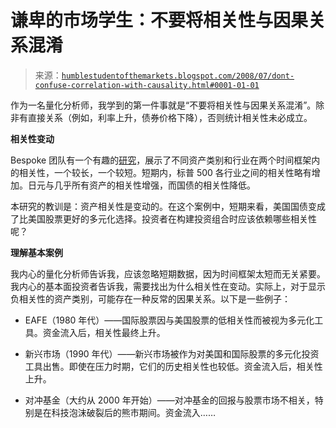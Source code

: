 <!--yml

类别：未分类

日期：2024-05-18 01:07:18

-->

# 谦卑的市场学生：不要将相关性与因果关系混淆

> 来源：[`humblestudentofthemarkets.blogspot.com/2008/07/dont-confuse-correlation-with-causality.html#0001-01-01`](https://humblestudentofthemarkets.blogspot.com/2008/07/dont-confuse-correlation-with-causality.html#0001-01-01)

作为一名量化分析师，我学到的第一件事就是“不要将相关性与因果关系混淆”。除非有直接关系（例如，利率上升，债券价格下降），否则统计相关性未必成立。

**相关性变动**

Bespoke 团队有一个有趣的[研究](http://bespokeinvest.typepad.com/bespoke/2008/07/asset-class-cor.html)，展示了不同资产类别和行业在两个时间框架内的相关性，一个较长，一个较短。短期内，标普 500 各行业之间的相关性略有增加。日元与几乎所有资产的相关性增强，而国债的相关性降低。

本研究的教训是：资产相关性是变动的。在这个案例中，短期来看，美国国债变成了比美国股票更好的多元化选择。投资者在构建投资组合时应该依赖哪些相关性呢？

**理解基本案例**

我内心的量化分析师告诉我，应该忽略短期数据，因为时间框架太短而无关紧要。我内心的基本面投资者告诉我，需要找出为什么相关性在变动。实际上，对于显示负相关性的资产类别，可能存在一种反常的因果关系。以下是一些例子：

+   EAFE（1980 年代）——国际股票因与美国股票的低相关性而被视为多元化工具。资金流入后，相关性最终上升。

+   新兴市场（1990 年代）——新兴市场被作为对美国和国际股票的多元化投资工具出售。即使在压力时期，它们的历史相关性也较低。资金流入后，相关性上升。

+   对冲基金（大约从 2000 年开始）——对冲基金的回报与股票市场不相关，特别是在科技泡沫破裂后的熊市期间。资金流入……
